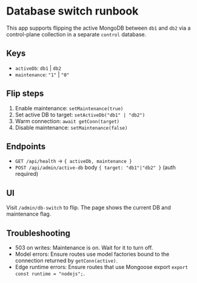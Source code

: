 # Database switch runbook

This app supports flipping the active MongoDB between `db1` and `db2` via a control-plane collection in a separate `control` database.

## Keys

- `activeDb`: `db1` | `db2`
- `maintenance`: `"1"` | `"0"`

## Flip steps

1. Enable maintenance: `setMaintenance(true)`
2. Set active DB to target: `setActiveDb("db1" | "db2")`
3. Warm connection: `await getConn(target)`
4. Disable maintenance: `setMaintenance(false)`

## Endpoints

- `GET /api/health` → `{ activeDb, maintenance }`
- `POST /api/admin/active-db` body `{ target: "db1"|"db2" }` (auth required)

## UI

Visit `/admin/db-switch` to flip. The page shows the current DB and maintenance flag.

## Troubleshooting

- 503 on writes: Maintenance is on. Wait for it to turn off.
- Model errors: Ensure routes use model factories bound to the connection returned by `getConn(active)`.
- Edge runtime errors: Ensure routes that use Mongoose export `export const runtime = "nodejs";`.
